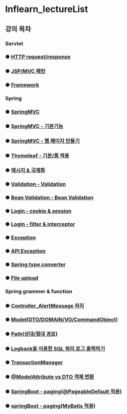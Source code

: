 # Inflearn_lectureList

## 강의 목차
### Servlet
### ● <a href="servlet/servlet_sum/Servlet_HTTP.md">HTTP request/response</a>
### ● <a href="servlet/servlet_sum/Servlet_MVC.md">JSP/MVC 패턴</a>
### ● <a href="servlet/servlet_sum/Servlet_Framework.md">Framework</a>

### Spring
### ● <a href="springmvc/spring_sum/mvc.md">SpringMVC</a>
### ● <a href="springmvc/spring_sum/basic.md">SpringMVC - 기본기능</a>
### ● <a href="springmvc/spring_sum/web.md">SpringMVC - 웹 페이지 만들기</a>
### ● <a href="thymeleaf/thymeleaf_sum/thymeleaf.md">Thymeleaf - 기본/폼 적용</a>
### ● <a href="thymeleaf/message_sum/message.md">메시지 & 국제화</a>
### ● <a href="validation/validation_sum/validation.md">Validation - Validation</a>
### ● <a href="validation/validation_sum/beanValidation.md">Bean Validation - Bean Validation</a>
### ● <a href="login/login_sum/cookie&session.md">Login - cookie & session</a>
### ● <a href="login/login_sum/filter&interceptor.md">Login - filter & interceptor</a>
### ● <a href="exception/exception/exception_sum/exception.md">Exception</a>
### ● <a href="exception/exception/exception_sum/apiException.md">API Exception</a>
### ● <a href="springmvc/spring_sum/typeConverter.md">Spring type converter</a>
### ● <a href="springmvc/spring_sum/fileupload.md">File upload</a>

### Spring grammer & function 
### ● <a href="grammer/grammer_sum/alertMessage">Controller_AlertMessage 처리</a>
### ● <a href="grammer/grammer_sum/model.md">Model(DTO/DOMAIN/VO/CommandObject)</a>
### ● <a href="grammer/grammer_sum/path.md">Path(상대/절대 경로)</a>
### ● <a href="grammer/grammer_sum/SQL_Logback.md">Logback을 이용한 SQL 쿼리 로그 출력하기</a>
### ● <a href="grammer/grammer_sum/transactionManager.md">TransactionManager</a>
### ● <a href="grammer/grammer_sum/modelAttribute_DTO.md">@ModelAttribute vs DTO 객체 변환</a>
### ● <a href="grammer/grammer_sum/paging/Paging_@Pageable.md">SpringBoot - paging(@PageableDefault 적용)</a>
### ● <a href="grammer/grammer_sum/paging/Paging_Mybatis.md">springBoot - paging(MyBatis 적용)</a>
